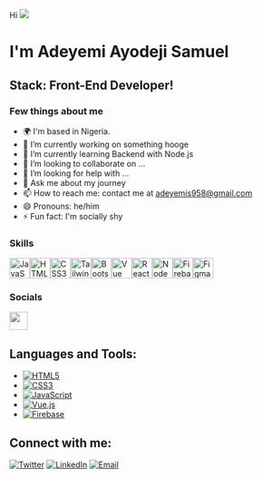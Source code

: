 Hi ![](https://user-images.githubusercontent.com/18350557/176309783-0785949b-9127-417c-8b55-ab5a4333674e.gif) 

I'm Adeyemi Ayodeji Samuel
==================================================================================================================================

Stack: Front-End Developer!
---------------------------------


<!--**iamunclesam/iamunclesam** is a ✨ _special_ ✨ repository because its `README.md` (this file) appears on your GitHub profile.

Here are some ideas to get you started:-->

### Few things about me

- 🌍 I'm based in Nigeria.
- 🔭 I’m currently working on something hooge
- 🌱 I’m currently learning Backend with Node.js
- 👯 I’m looking to collaborate on ...
- 🤔 I’m looking for help with ...
- 💬 Ask me about my journey
- 📫 How to reach me: contact me at [adeyemis958@gmail.com](mailto:adeyemis958@gmail.com)
- 😄 Pronouns: he/him
- ⚡ Fun fact: I'm socially shy 

### Skills

<p align="left">
<a href="https://developer.mozilla.org/en-US/docs/Web/JavaScript" target="_blank" rel="noreferrer"><img src="https://raw.githubusercontent.com/danielcranney/readme-generator/main/public/icons/skills/javascript-colored.svg" width="36" height="36" alt="JavaScript" /></a><a href="https://developer.mozilla.org/en-US/docs/Glossary/HTML5" target="_blank" rel="noreferrer"><img src="https://raw.githubusercontent.com/danielcranney/readme-generator/main/public/icons/skills/html5-colored.svg" width="36" height="36" alt="HTML5" /></a><a href="https://www.w3.org/TR/CSS/#css" target="_blank" rel="noreferrer"><img src="https://raw.githubusercontent.com/danielcranney/readme-generator/main/public/icons/skills/css3-colored.svg" width="36" height="36" alt="CSS3" /></a><a href="https://tailwindcss.com/" target="_blank" rel="noreferrer"><img src="https://raw.githubusercontent.com/danielcranney/readme-generator/main/public/icons/skills/tailwindcss-colored.svg" width="36" height="36" alt="TailwindCSS" /></a><a href="https://getbootstrap.com/" target="_blank" rel="noreferrer"><img src="https://raw.githubusercontent.com/danielcranney/readme-generator/main/public/icons/skills/bootstrap-colored.svg" width="36" height="36" alt="Bootstrap" /></a><a href="https://vuejs.org/" target="_blank" rel="noreferrer"><img src="https://raw.githubusercontent.com/danielcranney/readme-generator/main/public/icons/skills/vuejs-colored.svg" width="36" height="36" alt="Vue" /></a><a href="https://reactjs.org/" target="_blank" rel="noreferrer"><img src="https://raw.githubusercontent.com/danielcranney/readme-generator/main/public/icons/skills/react-colored.svg" width="36" height="36" alt="React" /></a><a href="https://nodejs.org/en/" target="_blank" rel="noreferrer"><img src="https://raw.githubusercontent.com/danielcranney/readme-generator/main/public/icons/skills/nodejs-colored.svg" width="36" height="36" alt="NodeJS" /></a><a href="https://firebase.google.com/" target="_blank" rel="noreferrer"><img src="https://raw.githubusercontent.com/danielcranney/readme-generator/main/public/icons/skills/firebase-colored.svg" width="36" height="36" alt="Firebase" /></a><a href="https://www.figma.com/" target="_blank" rel="noreferrer"><img src="https://raw.githubusercontent.com/danielcranney/readme-generator/main/public/icons/skills/figma-colored.svg" width="36" height="36" alt="Figma" /></a>
</p>

### Socials

<p align="left"> <a href="https://www.polywork.com/josepholaitan_aw" target="_blank" rel="noreferrer"> <picture> <source media="(prefers-color-scheme: dark)" srcset="undefined" /> <source media="(prefers-color-scheme: light)" srcset="https://raw.githubusercontent.com/danielcranney/readme-generator/main/public/icons/socials/polywork.svg" /> <img src="https://raw.githubusercontent.com/danielcranney/readme-generator/main/public/icons/socials/polywork.svg" width="32" height="32" /> </picture> </a></p>
  
## Languages and Tools:

- [![HTML5](https://img.shields.io/badge/-HTML5-E34F26?style=flat&logo=html5&logoColor=white)](https://developer.mozilla.org/en-US/docs/Web/Guide/HTML/HTML5) 
- [![CSS3](https://img.shields.io/badge/-CSS3-1572B6?style=flat&logo=css3&logoColor=white)](https://developer.mozilla.org/en-US/docs/Web/CSS)
- [![JavaScript](https://img.shields.io/badge/-JavaScript-F7DF1E?style=flat&logo=javascript&logoColor=black)](https://developer.mozilla.org/en-US/docs/Web/JavaScript)
- [![Vue.js](https://img.shields.io/badge/-Vue.js-4FC08D?style=flat&logo=vue.js&logoColor=white)](https://vuejs.org/)
- [![Firebase](https://img.shields.io/badge/-Firebase-FFCA28?style=flat&logo=firebase&logoColor=black)](https://firebase.google.com/)


## Connect with me:

[![Twitter](https://img.shields.io/badge/-Twitter-1DA1F2?style=flat&logo=twitter&logoColor=white)](https://twitter.com/heis_unclesam)
[![LinkedIn](https://img.shields.io/badge/-LinkedIn-0077B5?style=flat&logo=linkedin&logoColor=white)](https://www.linkedin.com/in/adeyemi-samuel-90a913222)
[![Email](https://img.shields.io/badge/-Email-D14836?style=flat&logo=gmail&logoColor=white)](mailto:adeyemis959@gmail.com)
